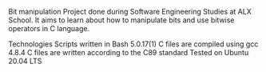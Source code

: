 Bit manipulation
Project done during Software Engineering Studies at ALX School. It aims to learn about how to manipulate bits and use bitwise operators in C language.

Technologies
Scripts written in Bash 5.0.17(1)
C files are compiled using gcc 4.8.4
C files are written according to the C89 standard
Tested on Ubuntu 20.04 LTS